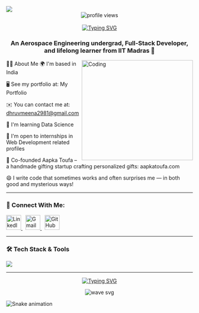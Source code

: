<img align="center" src="https://user-images.githubusercontent.com/99413629/212354977-f1982553-e8c9-4fd8-8605-b06907901eec.gif">

<div align="center">     
  <img src="https://komarev.com/ghpvc/?username=dhruvmeeena36&color=219ebc&style=flat" alt="profile views"/>
  <br><br>
</div>

<div align="center">
  <a href="https://git.io/typing-svg">
    <img src="https://readme-typing-svg.herokuapp.com?font=Fira+Code&size=32&pause=1000&color=F7EEE5&center=true&width=535&lines=Hi+%F0%9F%91%8B%2C+I'm+Dhruv+Meena!" alt="Typing SVG" />
  </a>
</div>

<h3 align="center">An Aerospace Engineering undergrad, Full-Stack Developer, and lifelong learner from IIT Madras 🚀</h3>

<img align="right" alt="Coding" height="270" width="300" src="https://user-images.githubusercontent.com/99413629/212356179-72d0d750-710a-4077-8c79-34b55d6eb954.gif">

👨‍💻 About Me
🌍 I'm based in India

🖥️ See my portfolio at: My Portfolio

✉️ You can contact me at: dhruvmeena2981@gmail.com

🧠 I'm learning Data Science

🤝 I'm open to internships in Web Development related profiles

🧧 Co-founded Aapka Toufa – a handmade gifting startup crafting personalized gifts: aapkatoufa.com

😄 I write code that sometimes works and often surprises me — in both good and mysterious ways!

---

### 💬 Connect With Me:

<p align="left">  
  <a href="https://www.linkedin.com/in/dhruvmeena" target="_blank">
    <img src="https://cdn.jsdelivr.net/gh/devicons/devicon/icons/linkedin/linkedin-original.svg" alt="LinkedIn" height="40" width="40"/>
  </a>
  &nbsp;
  <a href="mailto:dhruvmeena2981@gmail.com" target="_blank">
    <img src="https://cdn-icons-png.flaticon.com/512/281/281769.png" alt="Gmail" height="40" width="40"/>
  </a>
  &nbsp;
  <a href="https://github.com/dhruvmeeena36" target="_blank">
    <img src="https://cdn.jsdelivr.net/gh/devicons/devicon/icons/github/github-original.svg" alt="GitHub" height="40" width="40"/>
  </a>
</p>

---

### 🛠 Tech Stack & Tools

<img src="https://skillicons.dev/icons?i=js,python,cpp,html,css,react,nextjs,nodejs,express,tailwind,git,mongodb,vscode" />

---

<div align="center">

[![Typing SVG](https://readme-typing-svg.herokuapp.com?font=arial&size=30&color=CBC0D3&background=1982C400&center=true&lines=%E2%9A%A1%EF%B8%8FKeep+Learning%2C+Keep+Building!%E2%9A%A1%EF%B8%8F;%E2%9D%A4%EF%B8%8F+Have+a+great+day!+%E2%9D%A4%EF%B8%8F)](https://git.io/typing-svg)

</div>

<p align="center">
  <img src="https://user-images.githubusercontent.com/99413629/212357396-fe1a483f-6269-43ea-bfe9-06099f7c0c87.svg" alt="wave svg" />
</p>

<img src="https://profile-readme-generator.com/assets/snake.svg" alt="Snake animation" />
